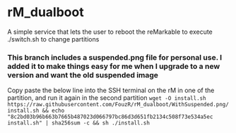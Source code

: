 # rM_dualboot
A simple service that lets the user to reboot the reMarkable to execute ./switch.sh to change partitions

### This branch includes a suspended.png file for personal use. I added it to make things easy for me when I upgrade to a new version and want the old suspended image
Copy paste the below line into the SSH terminal on the rM in one of the partition, and run it again in the second partition
`wget -O install.sh https://raw.githubusercontent.com/FouzR/rM_dualboot/WithSuspended.png/install.sh && echo "8c2bd03b96b663b7665b487023d066797bc86d3d651fb2134c508f73e534a5ec  install.sh" | sha256sum -c && sh ./install.sh`


